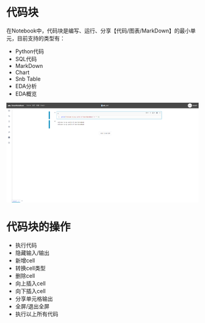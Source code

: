 # 代码块

在Notebook中，代码块是编写、运行、分享【代码/图表/MarkDown】的最小单元，目前支持的类型有：

* Python代码
* SQL代码
* MarkDown
* Chart
* Snb Table
* EDA分析
* EDA概览

![](/assets/cellfirst.png)

# 代码块的操作

* 执行代码
* 隐藏输入/输出
* 新增cell
* 转换cell类型
* 删除cell
* 向上插入cell
* 向下插入cell
* 分享单元格输出
* 全屏/退出全屏
* 执行以上所有代码



